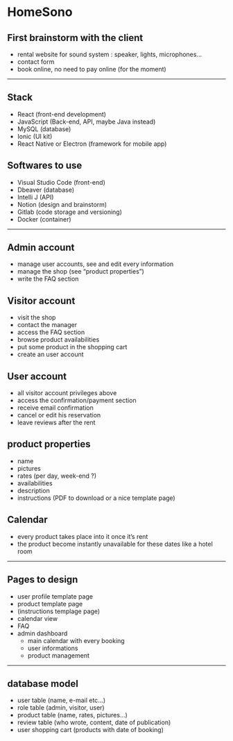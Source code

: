 # HomeSono

## First brainstorm with the client

- rental website for sound system : speaker, lights, microphones…
- contact form
- book online, no need to pay online (for the moment)

---

## Stack

- React (front-end development)
- JavaScript (Back-end, API, maybe Java instead)
- MySQL (database)
- Ionic (UI kit)
- React Native or Electron (framework for mobile app)

## Softwares to use

- Visual Studio Code (front-end)
- Dbeaver (database)
- Intelli J (API)
- Notion (design and brainstorm)
- Gitlab (code storage and versioning)
- Docker (container)

---

## Admin account

- manage user accounts, see and edit every information
- manage the shop (see “product properties”)
- write the FAQ section

## Visitor account

- visit the shop
- contact the manager
- access the FAQ section
- browse product availabilities
- put some product in the shopping cart
- create an user account

## User account

- all visitor account privileges above
- access the confirmation/payment section
- receive email confirmation
- cancel or edit his reservation
- leave reviews after the rent

## product properties

- name
- pictures
- rates (per day, week-end ?)
- availabilities
- description
- instructions (PDF to download or a nice template page)

## Calendar

- every product takes place into it once it’s rent
- the product become instantly unavailable for these dates like a hotel room

---

## Pages to design

- user profile template page
- product template page
- (instructions templage page)
- calendar view
- FAQ
- admin dashboard
    - main calendar with every booking
    - user informations
    - product management

---

## database model

- user table (name, e-mail etc...)
- role table (admin, visitor, user)
- product table (name, rates, pictures…)
- review table (who wrote, content, date of publication)
- user shopping cart (products with date of booking)